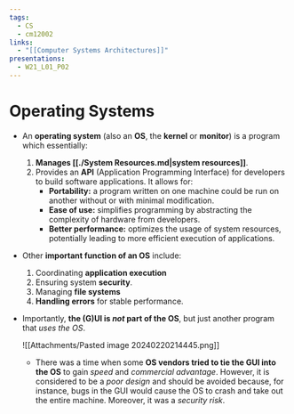 ```yaml
---
tags:
  - CS
  - cm12002
links:
  - "[[Computer Systems Architectures]]"
presentations:
  - W21_L01_P02
---
```

# Operating Systems
- An **operating system** (also an **OS**, the **kernel** or **monitor**) is a program which essentially:
    1. **Manages [[./System Resources.md|system resources]]**.
    2. Provides an **API** (Application Programming Interface) for developers to build software applications. It allows for:
        - **Portability:** a program written on one machine could be run on another without or with minimal modification.
        - **Ease of use:** simplifies programming by abstracting the complexity of hardware from developers.
        - **Better performance:** optimizes the usage of system resources, potentially leading to more efficient execution of applications.

- Other **important function of an OS** include:
    1. Coordinating **application execution** 
    2. Ensuring system **security**.
    3. Managing **file systems** 
    4. **Handling errors** for stable performance.

- Importantly, **the (G)UI is *not* part of the OS**, but just another program that *uses the OS*.

    ![[Attachments/Pasted image 20240220214445.png]]
    - There was a time when some **OS vendors tried to tie the GUI into the OS** to gain *speed* and *commercial advantage*. However, it is considered to be a *poor design* and should be avoided because, for instance, bugs in the GUI would cause the OS to crash and take out the entire machine. Moreover, it was a *security risk*.
